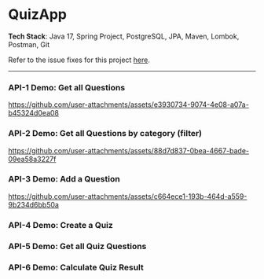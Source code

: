 # QuizApp
**Tech Stack**: Java 17, Spring Project, PostgreSQL, JPA, Maven, Lombok, Postman, Git 

Refer to the issue fixes for this project [here](/Issue-Fixes.md).

---

### API-1 Demo: Get all Questions
https://github.com/user-attachments/assets/e3930734-9074-4e08-a07a-b45324d0ea08

### API-2 Demo: Get all Questions by category (filter)
https://github.com/user-attachments/assets/88d7d837-0bea-4667-bade-09ea58a3227f

### API-3 Demo: Add a Question
https://github.com/user-attachments/assets/c664ece1-193b-464d-a559-9b234d6bb50a

### API-4 Demo: Create a Quiz

### API-5 Demo: Get all Quiz Questions

### API-6 Demo: Calculate Quiz Result

